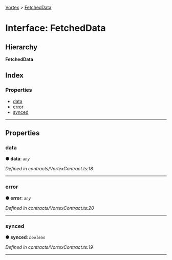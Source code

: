 [Vortex](../README.md) > [FetchedData](../interfaces/fetcheddata.md)

# Interface: FetchedData

## Hierarchy

**FetchedData**

## Index

### Properties

* [data](fetcheddata.md#data)
* [error](fetcheddata.md#error)
* [synced](fetcheddata.md#synced)

---

## Properties

<a id="data"></a>

###  data

**● data**: *`any`*

*Defined in contracts/VortexContract.ts:18*

___
<a id="error"></a>

###  error

**● error**: *`any`*

*Defined in contracts/VortexContract.ts:20*

___
<a id="synced"></a>

###  synced

**● synced**: *`boolean`*

*Defined in contracts/VortexContract.ts:19*

___


